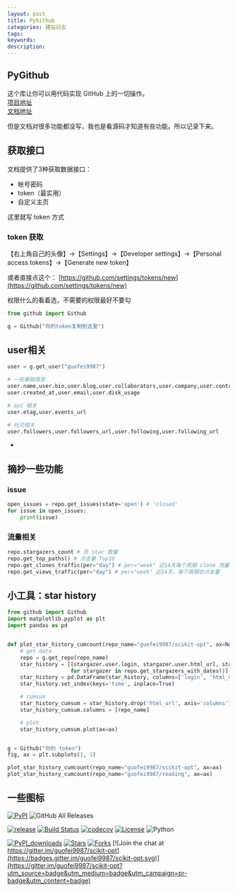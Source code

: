 ```yaml
---
layout: post
title: PyGithub
categories: 建站日志
tags:
keywords:
description:
---
```


## PyGithub
这个库让你可以用代码实现 GitHub 上的一切操作。  
[项目地址](https://github.com/PyGithub/PyGithub/)  
[文档地址](https://pygithub.readthedocs.io/en/latest/)  

但是文档对很多功能都没写，我也是看源码才知道有些功能。所以记录下来。


## 获取接口

文档提供了3种获取数据接口：
- 帐号密码
- token（最实用）
- 自定义主页

这里就写 token 方式

### token 获取
【右上角自己的头像】->【Settings】->【Developer settings】->【Personal access tokens】->【Generate new token】

或者直接点这个：
[https://github.com/settings/tokens/new](https://github.com/settings/tokens/new)

权限什么的看着选，不需要的权限最好不要勾

```python
from github import Github

g = Github("你的token复制到这里")
```

## user相关
```python
user = g.get_user("guofei9987")

# 一些基础信息
user.name,user.bio,user.blog,user.collaborators,user.company,user.contributions
user.created_at,user.email,user.disk_usage

# api 相关
user.etag,user.events_url

# 社交相关
user.followers,user.followers_url,user.following,user.following_url
```
-



## 摘抄一些功能

### issue
```python
open_issues = repo.get_issues(state='open') # 'closed'
for issue in open_issues:
    print(issue)
```

### 流量相关
```python
repo.stargazers_count # 总 star 数量
repo.get_top_paths() # 点击量 Top10
repo.get_clones_traffic(per="day") # per="week" 近14天每个周期 clone 流量
repo.get_views_traffic(per="day") # per="week" 近14天，每个周期总点击量
```

## 小工具：star history

```python
from github import Github
import matplotlib.pyplot as plt
import pandas as pd


def plot_star_history_cumcount(repo_name="guofei9987/scikit-opt", ax=None):
    # get data
    repo = g.get_repo(repo_name)
    star_history = [[stargazer.user.login, stargazer.user.html_url, stargazer.starred_at]
                    for stargazer in repo.get_stargazers_with_dates()]
    star_history = pd.DataFrame(star_history, columns=['login', 'html_url', 'time'])
    star_history.set_index(keys='time', inplace=True)

    # cumsum
    star_history_cumsum = star_history.drop('html_url', axis='columns').resample(rule='d').count().cumsum()
    star_history_cumsum.columns = [repo_name]

    # plot
    star_history_cumsum.plot(ax=ax)


g = Github("你的 token")
fig, ax = plt.subplots(1, 1)

plot_star_history_cumcount(repo_name="guofei9987/scikit-opt", ax=ax)
plot_star_history_cumcount(repo_name="guofei9987/reading", ax=ax)
```

## 一些图标

[![PyPI](https://img.shields.io/pypi/v/scikit-opt)](https://pypi.org/project/scikit-opt/)
![GitHub All Releases](https://img.shields.io/github/downloads/guofei9987/scikit-opt/total)

[![release](https://img.shields.io/github/v/release/guofei9987/scikit-opt)](https://github.com/guofei9987/scikit-opt/releases/)
[![Build Status](https://travis-ci.com/guofei9987/scikit-opt.svg?branch=master)](https://travis-ci.com/guofei9987/scikit-opt)
[![codecov](https://codecov.io/gh/guofei9987/scikit-opt/branch/master/graph/badge.svg)](https://codecov.io/gh/guofei9987/scikit-opt)
[![License](https://img.shields.io/pypi/l/scikit-opt.svg)](https://github.com/guofei9987/scikit-opt/blob/master/LICENSE)
![Python](https://img.shields.io/badge/python->=3.5-green.svg)

[![PyPI_downloads](https://img.shields.io/pypi/dm/scikit-opt)](https://pypi.org/project/scikit-opt/)
[![Stars](https://img.shields.io/github/stars/guofei9987/scikit-opt?style=social)](https://github.com/guofei9987/scikit-opt/stargazers)
[![Forks](https://img.shields.io/github/forks/guofei9987/scikit-opt.svg?style=social)](https://github.com/guofei9987/scikit-opt/network/members)
[![Join the chat at https://gitter.im/guofei9987/scikit-opt](https://badges.gitter.im/guofei9987/scikit-opt.svg)](https://gitter.im/guofei9987/scikit-opt?utm_source=badge&utm_medium=badge&utm_campaign=pr-badge&utm_content=badge)
